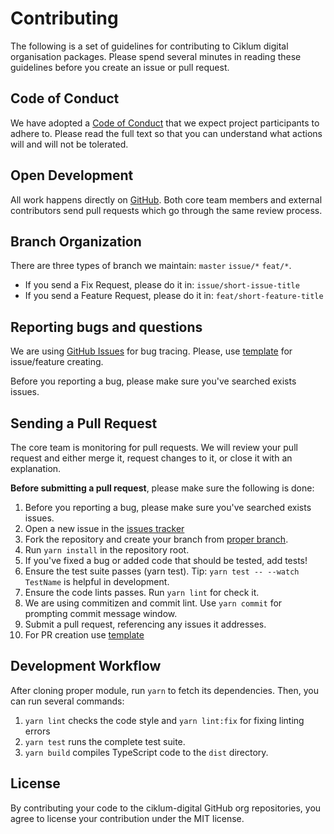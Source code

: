 # Contributing

The following is a set of guidelines for contributing to Ciklum digital organisation packages. Please spend several minutes in reading these guidelines before you create an issue or pull request.

## Code of Conduct

We have adopted a [Code of Conduct](https://github.com/ciklum-digital/logan/blob/master/CODE_OF_CONDUCT.md) that we expect project participants to adhere to. Please read the full text so that you can understand what actions will and will not be tolerated.

## Open Development

All work happens directly on [GitHub](https://github.com/ciklum-digital). Both core team members and external contributors send pull requests which go through the same review process.

## Branch Organization

There are three types of branch we maintain: `master` `issue/*` `feat/*`.
 
- If you send a Fix Request, please do it in: `issue/short-issue-title`
- If you send a Feature Request, please do it in: `feat/short-feature-title`

## Reporting bugs and questions

We are using [GitHub Issues](https://github.com/ciklum-digital/logan/issues) for bug tracing. Please, use [template](https://github.com/ciklum-digital/logan/tree/master/.github/ISSUE_TEMPLATE) for issue/feature creating.

Before you reporting a bug, please make sure you've searched exists issues.

## Sending a Pull Request

The core team is monitoring for pull requests. We will review your pull request and either merge it, request changes to it, or close it with an explanation.

**Before submitting a pull request**, please make sure the following is done:

1. Before you reporting a bug, please make sure you've searched exists issues.
1. Open a new issue in the [issues tracker](https://github.com/ciklum-digital/logan/issues)
1. Fork the repository and create your branch from [proper branch](#Branch-Organization).
1. Run `yarn install` in the repository root.
1. If you've fixed a bug or added code that should be tested, add tests!
1. Ensure the test suite passes (yarn test). Tip: `yarn test -- --watch TestName` is helpful in development.
1. Ensure the code lints passes. Run `yarn lint` for check it.
1. We are using commitizen and commit lint. Use `yarn commit` for prompting commit message window.
1. Submit a pull request, referencing any issues it addresses.
1. For PR creation use [template]([template](https://github.com/ciklum-digital/logan/tree/master/.github/PULL_REQUEST_TEMPLATE.md))

## Development Workflow

After cloning proper module, run `yarn` to fetch its dependencies. Then, you can run several commands:

1. `yarn lint` checks the code style and `yarn lint:fix` for fixing linting errors
1. `yarn test` runs the complete test suite.
1. `yarn build` compiles TypeScript code to the `dist` directory.

## License

By contributing your code to the ciklum-digital GitHub org repositories, you agree to license your contribution under the MIT license.
